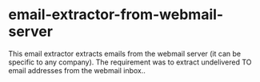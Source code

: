 # email-extractor-from-webmail-server
This email extractor extracts emails from the webmail server (it can be specific to any company). The requirement was to extract undelivered TO email addresses from the webmail inbox..  
